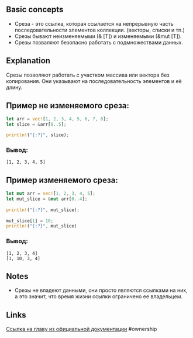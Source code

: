 ## Basic concepts
- Среза - это ссылка, которая ссылается на непрерывную часть последовательности элементов коллекции. (векторы, списки и тп.)
- Срезы бывают неизменяемыми (& \[T\]) и изменяемыми (&mut \[T\]). 
- Срезы позваляют безопасно работать с подмножествами данных.
## Explanation
Срезы позволяют работать с участком массива или вектора без копирования. Они указывают на последовательность элементов и её длину.

## Пример не изменяемого среза:

```Rust
let arr = vec![1, 2, 3, 4, 5, 6, 7, 8];
let slice = &arr[0..5];

println!("{:?}", slice);
```
### Вывод:
```
[1, 2, 3, 4, 5]
```
## Пример изменяемого среза:
```Rust
let mut arr = vec![1, 2, 3, 4, 5];
let mut_slice = &mut arr[0..4];
  
println!("{:?}", mut_slice);
  
mut_slice[1] = 10;
println!("{:?}", mut_slice)
```
### Вывод:
```
[1, 2, 3, 4]
[1, 10, 3, 4]
```

## Notes
- Срезы не владеют данными, они просто являются ссылками на них, а это значит, что время жизни ссылки ограничено ее владельцем.
## Links
[Ссылка на главу из официальной документации](https://doc.rust-lang.ru/book/ch04-03-slices.html)
#ownership 
